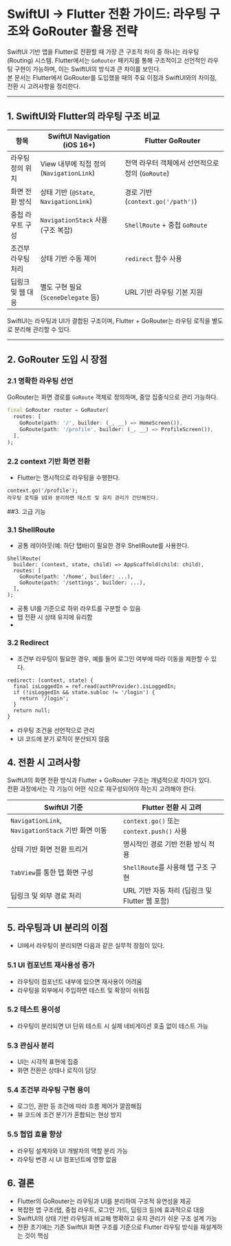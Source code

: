 # SwiftUI → Flutter 전환 가이드: 라우팅 구조와 GoRouter 활용 전략

SwiftUI 기반 앱을 Flutter로 전환할 때 가장 큰 구조적 차이 중 하나는 라우팅(Routing) 시스템.
Flutter에서는 `GoRouter` 패키지를 통해 구조적이고 선언적인 라우팅 구현이 가능하며, 이는 SwiftUI의 방식과 큰 차이를 보인다.  
본 문서는 Flutter에서 GoRouter를 도입했을 때의 주요 이점과 SwiftUI와의 차이점, 전환 시 고려사항을 정리한다.

---

## 1. SwiftUI와 Flutter의 라우팅 구조 비교

| 항목 | SwiftUI Navigation (iOS 16+) | Flutter GoRouter |
|------|------------------------------|------------------|
| 라우팅 정의 위치 | View 내부에 직접 정의 (`NavigationLink`) | 전역 라우터 객체에서 선언적으로 정의 (`GoRoute`) |
| 화면 전환 방식 | 상태 기반 (`@State`, `NavigationLink`) | 경로 기반 (`context.go('/path')`) |
| 중첩 라우트 구성 | `NavigationStack` 사용 (구조 복잡) | `ShellRoute` + 중첩 `GoRoute` |
| 조건부 라우팅 처리 | 상태 기반 수동 제어 | `redirect` 함수 사용 |
| 딥링크 및 웹 대응 | 별도 구현 필요 (`SceneDelegate` 등) | URL 기반 라우팅 기본 지원 |

SwiftUI는 라우팅과 UI가 결합된 구조이며, Flutter + GoRouter는 라우팅 로직을 별도로 분리해 관리할 수 있다.

---

## 2. GoRouter 도입 시 장점

### 2.1 명확한 라우팅 선언

GoRouter는 화면 경로를 `GoRoute` 객체로 정의하며, 중앙 집중식으로 관리 가능하다.

```dart
final GoRouter router = GoRouter(
  routes: [
    GoRoute(path: '/', builder: (_, __) => HomeScreen()),
    GoRoute(path: '/profile', builder: (_, __) => ProfileScreen()),
  ],
);
```

### 2.2 context 기반 화면 전환
- Flutter는 명시적으로 라우팅을 수행한다.
  
```
context.go('/profile');
라우팅 로직을 UI와 분리하면 테스트 및 유지 관리가 간단해진다.
```

##3. 고급 기능

### 3.1 ShellRoute
- 공통 레이아웃(예: 하단 탭바)이 필요한 경우 ShellRoute를 사용한다.

```
ShellRoute(
  builder: (context, state, child) => AppScaffold(child: child),
  routes: [
    GoRoute(path: '/home', builder: ...),
    GoRoute(path: '/settings', builder: ...),
  ],
);
```
- 공통 UI를 기준으로 하위 라우트를 구분할 수 있음
- 탭 전환 시 상태 유지에 유리함
- 
### 3.2 Redirect
- 조건부 라우팅이 필요한 경우, 예를 들어 로그인 여부에 따라 이동을 제한할 수 있다.
```
redirect: (context, state) {
  final isLoggedIn = ref.read(authProvider).isLoggedIn;
  if (!isLoggedIn && state.subloc != '/login') {
    return '/login';
  }
  return null;
}
```
- 라우팅 조건을 선언적으로 관리
- UI 코드에 분기 로직이 분산되지 않음

## 4. 전환 시 고려사항

SwiftUI의 화면 전환 방식과 Flutter + GoRouter 구조는 개념적으로 차이가 있다.  
전환 과정에서는 각 기능이 어떤 식으로 재구성되어야 하는지 고려해야 한다.

| SwiftUI 기준                                      | Flutter 전환 시 고려                                 |
|--------------------------------------------------|------------------------------------------------------|
| `NavigationLink`, `NavigationStack` 기반 화면 이동 | `context.go()` 또는 `context.push()` 사용             |
| 상태 기반 화면 전환 트리거                         | 명시적인 경로 기반 전환 방식 적용                    |
| `TabView`를 통한 탭 화면 구성                      | `ShellRoute`를 사용해 탭 구조 구현                    |
| 딥링크 및 외부 경로 처리                           | URL 기반 자동 처리 (딥링크 및 Flutter 웹 포함)       |

## 5. 라우팅과 UI 분리의 이점

- UI에서 라우팅이 분리되면 다음과 같은 실무적 장점이 있다.

### 5.1 UI 컴포넌트 재사용성 증가
- 라우팅이 컴포넌트 내부에 있으면 재사용이 어려움
- 라우팅을 외부에서 주입하면 테스트 및 확장이 쉬워짐
 
### 5.2 테스트 용이성
- 라우팅이 분리되면 UI 단위 테스트 시 실제 네비게이션 호출 없이 테스트 가능
  
### 5.3 관심사 분리
- UI는 시각적 표현에 집중
- 화면 전환은 상태나 로직이 담당

### 5.4 조건부 라우팅 구현 용이
- 로그인, 권한 등 조건에 따라 흐름 제어가 깔끔해짐
- 뷰 코드에 조건 분기가 혼합되는 현상 방지

### 5.5 협업 효율 향상
- 라우팅 설계자와 UI 개발자의 역할 분리 가능
- 라우팅 변경 시 UI 컴포넌트에 영향 없음

## 6. 결론
- Flutter의 GoRouter는 라우팅과 UI를 분리하여 구조적 유연성을 제공
- 복잡한 앱 구조(탭, 중첩 라우트, 로그인 가드, 딥링크 등)에 효과적으로 대응
- SwiftUI의 상태 기반 라우팅과 비교해 명확하고 유지 관리가 쉬운 구조 설계 가능
- 전환 초기에는 기존 SwiftUI 화면 구조를 기준으로 Flutter 라우팅 방식을 재설계하는 것이 핵심
